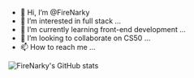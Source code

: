 - 👋 Hi, I’m @FireNarky
- 👀 I’m interested in full stack ...
- 🌱 I’m currently learning front-end development ...
- 💞️ I’m looking to collaborate on CS50 ...
- 📫 How to reach me ...

<!---
FireNarky/FireNarky is a ✨ special ✨ repository because its `README.md` (this file) appears on my GitHub profile.
--->

![FireNarky's GitHub stats](https://github-readme-stats.vercel.app/api?username=FireNarky&count_private=true)
